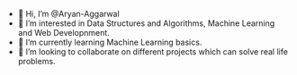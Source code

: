- 👋 Hi, I’m @Aryan-Aggarwal
- 👀 I’m interested in Data Structures and Algorithms, Machine Learning and Web Developnment.
- 🌱 I’m currently learning Machine Learning basics.
- 💞️ I’m looking to collaborate on different projects which can solve real life problems.

<!---
Aryan-Aggarwal/Aryan-Aggarwal is a ✨ special ✨ repository because its `README.md` (this file) appears on your GitHub profile.
You can click the Preview link to take a look at your changes.
--->
